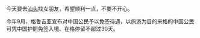今天要去[汕头](https://zh.wikipedia.org/zh-cn/%E6%B1%95%E5%A4%B4%E5%B8%82)找女朋友，希望顺利一点，不要不开心。

今年9月，格鲁吉亚宣布对中国公民予以免签待遇，以旅游为目的来格的中国公民可凭中国护照免签入境、在格停留不超过30天。